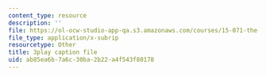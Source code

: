 ```yaml
---
content_type: resource
description: ''
file: https://ol-ocw-studio-app-qa.s3.amazonaws.com/courses/15-071-the-analytics-edge-spring-2017/ab85ea6b7a6c30ba2b22a4f543f80178_cT3KA-QLEI0.srt
file_type: application/x-subrip
resourcetype: Other
title: 3play caption file
uid: ab85ea6b-7a6c-30ba-2b22-a4f543f80178
---
```

